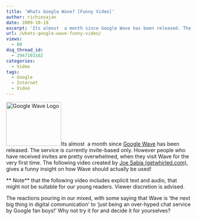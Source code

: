 ```yaml
---
title: 'Whats Google Wave? [Funny Video]'
author: richiesajan
date: 2009-10-18
excerpt: 'Its almost  a month since Google Wave has been released. The service is currently invite-based only. However people who have received invites are pretty over-whelmed when they visit Wave for the first time. The following video created by Joe Sabia (getwhirled.com), gives a funny insight on how Wave should actually be used'
url: /whats-google-wave-funny-video/
views:
  - 80
dsq_thread_id:
  - 2947103162
categories:
  - Video
tags:
  - Google
  - Internet
  - Video
---
```

<img class="alignleft size-full wp-image-15918" src="http://cdn.devilsworkshop.org/files/2009/10/images1.jpeg" alt="Google Wave Logo" width="149" height="119" />Its almost  a month since <a href="http://wave.google.com/" onclick="_gaq.push(['_trackEvent', 'outbound-article', 'http://wave.google.com/', 'Google Wave']);" target="_blank">Google Wave</a> has been released. The service is currently invite-based only. However people who have received invites are pretty overwhelmed, when they visit Wave for the very first time. The following video created by <a href="http://www.getwhirled.com" onclick="_gaq.push(['_trackEvent', 'outbound-article', 'http://www.getwhirled.com', 'Joe Sabia (getwhirled.com)']);" target="_blank">Joe Sabia (getwhirled.com)</a>, gives a funny insight on how Wave should actually be used!

<!--more-->

  
** Note** that the following video includes explicit text and audio, that might not be suitable for our young readers. Viewer discretion is advised.



The reactions pouring in our mixed, with some saying that Wave is &#8216;the next big thing in digital communication&#8217; to &#8216;just being an over-hyped chat service by Google fan boys!&#8217; Why not try it for and decide it for yourselves?
